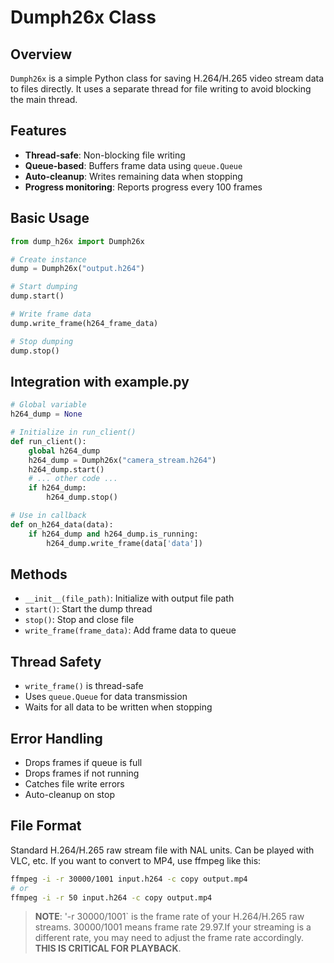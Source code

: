 # Dumph26x Class

## Overview

`Dumph26x` is a simple Python class for saving H.264/H.265 video stream data to files directly. It uses a separate thread for file writing to avoid blocking the main thread.

## Features

- **Thread-safe**: Non-blocking file writing
- **Queue-based**: Buffers frame data using `queue.Queue`
- **Auto-cleanup**: Writes remaining data when stopping
- **Progress monitoring**: Reports progress every 100 frames

## Basic Usage

```python
from dump_h26x import Dumph26x

# Create instance
dump = Dumph26x("output.h264")

# Start dumping
dump.start()

# Write frame data
dump.write_frame(h264_frame_data)

# Stop dumping
dump.stop()
```

## Integration with example.py

```python
# Global variable
h264_dump = None

# Initialize in run_client()
def run_client():
    global h264_dump
    h264_dump = Dumph26x("camera_stream.h264")
    h264_dump.start()
    # ... other code ...
    if h264_dump:
        h264_dump.stop()

# Use in callback
def on_h264_data(data):
    if h264_dump and h264_dump.is_running:
        h264_dump.write_frame(data['data'])
```

## Methods

- `__init__(file_path)`: Initialize with output file path
- `start()`: Start the dump thread
- `stop()`: Stop and close file
- `write_frame(frame_data)`: Add frame data to queue

## Thread Safety

- `write_frame()` is thread-safe
- Uses `queue.Queue` for data transmission
- Waits for all data to be written when stopping

## Error Handling

- Drops frames if queue is full
- Drops frames if not running
- Catches file write errors
- Auto-cleanup on stop

## File Format

Standard H.264/H.265 raw stream file with NAL units. Can be played with VLC, etc.
If you want to convert to MP4, use ffmpeg like this:
```bash
ffmpeg -i -r 30000/1001 input.h264 -c copy output.mp4
# or
ffmpeg -i -r 50 input.h264 -c copy output.mp4
``` 
>**NOTE**: '-r 30000/1001` is the frame rate of your H.264/H.265 raw streams. 30000/1001 means frame rate 29.97.If your streaming is a different rate, you may need to adjust the frame rate accordingly.
**THIS IS CRITICAL FOR PLAYBACK**.
